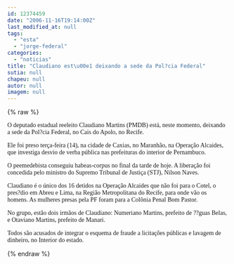 ```yaml
---
id: 12374459
date: "2006-11-16T19:14:00Z"
last_modified_at: null
tags:
  - "esta"
  - "jorge-federal"
categories:
  - "noticias"
title: "Claudiano est\u00e1 deixando a sede da Pol?cia Federal"
sutia: null
chapeu: null
autor: null
imagem: null
---
```

{% raw %}
<p><P><FONT face=Verdana>O deputado estadual reeleito Claudiano Martins (PMDB) está, neste momento, deixando a sede da Pol?cia Federal, no Cais do Apolo, no Recife. </FONT></P></p>
<p><P><FONT face=Verdana>Ele foi preso terça-feira (14), na cidade de Caxias, no Maranhão, na Operação Alcaides, que investiga desvio de verba pública nas prefeituras do interior de Pernambuco. </FONT></P></p>
<p><P><FONT face=Verdana>O peemedebista&nbsp;conseguiu habeas-corpus no final da tarde de hoje. A liberação foi concedida pelo ministro do Supremo Tribunal de Justiça (STJ), Nilson Naves. </FONT></P></p>
<p><P><FONT face=Verdana>Claudiano é o único dos 16 detidos na Operação Alcaides que não foi para o Cotel, o pres?dio em Abreu e Lima, na Região Metropolitana do Recife, para onde vão os homens. As mulheres presas pela PF foram para a Colônia Penal Bom Pastor. </FONT></P><FONT face=\"Times New Roman\"></p>
<p><P><FONT face=Verdana>No grupo, estão dois irmãos de Claudiano: Numeriano Martins, prefeito de ??guas Belas, e Otaviano Martins, prefeito de Manari. </FONT></P></p>
<p><P><FONT face=Verdana>Todos são acusados de integrar o esquema de fraude a licitações públicas e lavagem de dinheiro, no Interior do estado.</FONT> </P></FONT> </p>
{% endraw %}